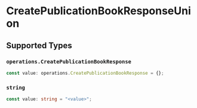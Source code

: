 # CreatePublicationBookResponseUnion


## Supported Types

### `operations.CreatePublicationBookResponse`

```typescript
const value: operations.CreatePublicationBookResponse = {};
```

### `string`

```typescript
const value: string = "<value>";
```

